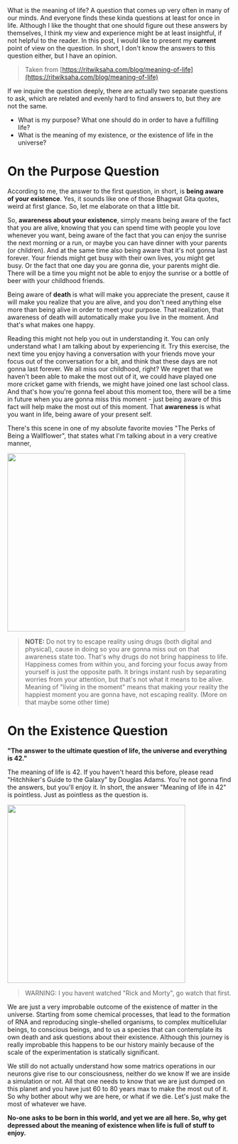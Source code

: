 What is the meaning of life? A question that comes up very often in many of our minds. And everyone finds these kinda questions at least for once in life. Although I like the thought that one should figure out these answers by themselves, I think my view and experience might be at least insightful, if not helpful to the reader. In this post, I would like to present my **current** point of view on the question. In short, I don't know the answers to this question either, but I have an opinion.

> Taken from [https://ritwiksaha.com/blog/meaning-of-life](https://ritwiksaha.com/blog/meaning-of-life)

If we inquire the question deeply, there are actually two separate questions to ask, which are related and evenly hard to find answers to, but they are not the same.

- What is my purpose? What one should do in order to have a fulfilling life?
- What is the meaning of my existence, or the existence of life in the universe?

# On the Purpose Question

According to me, the answer to the first question, in short, is **being aware of your existence**. Yes, it sounds like one of those Bhagwat Gita quotes, weird at first glance. So, let me elaborate on that a little bit.

So, **awareness about your existence**, simply means being aware of the fact that you are alive, knowing that you can spend time with people you love whenever you want, being aware of the fact that you can enjoy the sunrise the next morning or a run, or maybe you can have dinner with your parents (or children). And at the same time also being aware that it's not gonna last forever. Your friends might get busy with their own lives, you might get busy. Or the fact that one day you are gonna die, your parents might die. There will be a time you might not be able to enjoy the sunrise or a bottle of beer with your childhood friends.

Being aware of **death** is what will make you appreciate the present, cause it will make you realize that you are alive, and you don't need anything else more than being alive in order to meet your purpose. That realization, that awareness of death will automatically make you live in the moment. And that's what makes one happy.

Reading this might not help you out in understanding it. You can only understand what I am talking about by experiencing it. Try this exercise, the next time you enjoy having a conversation with your friends move your focus out of the conversation for a bit, and think that these days are not gonna last forever. We all miss our childhood, right? We regret that we haven't been able to make the most out of it, we could have played one more cricket game with friends, we might have joined one last school class. And that's how you're gonna feel about this moment too, there will be a time in future when you are gonna miss this moment - just being aware of this fact will help make the most out of this moment. That **awareness** is what you want in life, being aware of your present self.

There's this scene in one of my absolute favorite movies "The Perks of Being a Wallflower", that states what I'm talking about in a very creative manner,

<a href="http://www.youtube.com/watch?v=OMSkavUrzHM" target="_blank">
<img src="https://raw.githubusercontent.com/houseofbosons/archive/master/content/First-Demo-Post/Assets/The-Perks-of-Being-a-Wallflower-0.png" width="400" margin="auto"/>
</a>

> **NOTE:** Do not try to escape reality using drugs (both digital and physical), cause in doing so you are gonna miss out on that awareness state too. That's why drugs do not bring happiness to life. Happiness comes from within you, and forcing your focus away from yourself is just the opposite path. It brings instant rush by separating worries from your attention, but that's not what it means to be alive. Meaning of "living in the moment" means that making your reality the happiest moment you are gonna have, not escaping reality. (More on that maybe some other time)

# On the Existence Question

**"The answer to the ultimate question of life, the universe and everything is 42."**

The meaning of life is 42. If you haven't heard this before, please read "Hitchhiker's Guide to the Galaxy" by Douglas Adams. You're not gonna find the answers, but you'll enjoy it. In short, the answer "Meaning of life in 42" is pointless. Just as pointless as the question is.

<a href="https://www.youtube.com/watch?v=44c0v_vE3Yg" target="_blank">
<img src="https://raw.githubusercontent.com/houseofbosons/archive/master/content/First-Demo-Post/Assets/Rick-and-Morty-0.png" width="400" margin="auto"/>
</a>

> WARNING: I you havent watched "Rick and Morty", go watch that first.

We are just a very improbable outcome of the existence of matter in the universe. Starting from some chemical processes, that lead to the formation of RNA and reproducing single-shelled organisms, to complex multicellular beings, to conscious beings, and to us a species that can contemplate its own death and ask questions about their existence. Although this journey is really improbable this happens to be our history mainly because of the scale of the experimentation is statically significant.

We still do not actually understand how some matrics operations in our neurons give rise to our consciousness, neither do we know If we are inside a simulation or not. All that one needs to know that we are just dumped on this planet and you have just 60 to 80 years max to make the most out of it. So why bother about why we are here, or what if we die. Let's just make the most of whatever we have.

**No-one asks to be born in this world, and yet we are all here. So, why get depressed about the meaning of existence when life is full of stuff to enjoy.**
